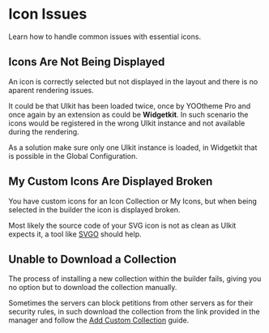 # Icon Issues

Learn how to handle common issues with essential icons.

## Icons Are Not Being Displayed

An icon is correctly selected but not displayed in the layout and there is no aparent rendering issues.

It could be that UIkit has been loaded twice, once by YOOtheme Pro and once again by an extension as could be **Widgetkit**. In such scenario the icons would be registered in the wrong UIkit instance and not available during the rendering.

As a solution make sure only one UIkit instance is loaded, in Widgetkit that is possible in the Global Configuration.

## My Custom Icons Are Displayed Broken

You have custom icons for an Icon Collection or My Icons, but when being selected in the builder the icon is displayed broken.

Most likely the source code of your SVG icon is not as clean as UIkit expects it, a tool like [SVGO](https://jakearchibald.github.io/svgomg/) should help.

## Unable to Download a Collection

The process of installing a new collection within the builder fails, giving you no option but to download the collection manually.

Sometimes the servers can block petitions from other servers as for their security rules, in such download the collection from the link provided in the manager and follow the [Add Custom Collection](/essentials-for-yootheme-pro/developer/custom-icon-collection) guide.
